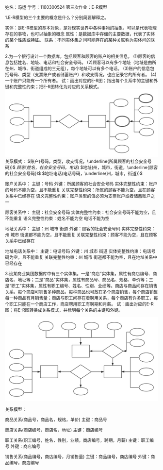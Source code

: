 姓名：冯运
学号：1160300524
第三次作业：E-R模型

1.E-R模型的三个主要的概念是什么？分别简要解释之。

实体：是E-R模型的基本对象，是对现实世界中各种事物的抽象，可以是代表物理存在的事物，也可以抽象的概念
属性：是数据库中存储的主要数据，代表了实体的某个性质或特征。
联系：不同实体集之间可能存在的某种关联称为实体间的联系

2.为一个银行设计一个数据库，包括顾客和顾客的账户的相关信息。
(1)顾客的信息包括姓名、地址、电话和社会安全号码。
(2)顾客可以有多个地址（地址是由所在州、城市、街道组成的三元组），每个地址可以有多个电话。
(3)账户的信息包括号码、类型（支票账户或者储蓄账户）和收支情况，也应记录它的所有者。
(4)一个账户只能有一个所有者。
试：画出对应的E-R图；指出每个关系中的主键和外键和完整性约束；把E-R图转化为对应的关系模式。
![](./static/ER1.svg)
关系模式：
$账户(号码，类型，收支情况，\underline{所属顾客的社会安全号码})$
$顾客(姓名，社会安全号码，电话)$
$地址(州，城市，街道，\underline{顾客的社会安全号码})$
$地址电话(电话号码，\underline{州，城市，街道})$

账户关系中：
主键：号码 外键：所属顾客的社会安全号码 
实体完整性约束：账户的号码不能为空，且不能重复
关联完整性约束：所属的顾客不能为空，且在顾客关系中已经存在
语义完整性约束：账户类型的值必须为支票账户或者储蓄账户之一


顾客关系中：
主键：社会安全号码
实体完整性约束：社会安全号码不能为空，且不能重复
语义完整性约束：姓名不能为空 电话不能为空

地址关系中：
主键：州 城市 街道 外键：顾客的社会安全号码
实体完整性约束：州 城市 街道都不能为空，且不能重复
关联完整性约束：顾客不能为空，且在顾客关系中已经存在

地址电话关系中：
主键：电话号码 外键：州 城市 街道
实体完整性约束：电话号码为空，且不能重复
关联完整性约束：州 城市 街道都不能为空，且在地址关系中已经存在


3.设某商业集团数据库中有三个实体集。一是“商店”实体集，属性有商店编号、商店名、地址等；二是“商品”实体集，属性有商品号、商品名、规格、单价等；三是“职工”实体集，属性有职工编号、姓名、性别、业绩等。商店与商品间存在销售关系，每个商店可销售多种商品，每种商品也可放在多个商店销售，每个商店销售每一种商品有月销售量；商店与职工间存在着聘用关系，每个商店有许多职工，每个职工只能在一个商店工作，商店聘用职工有聘期和月薪。
试：画出对应的E-R图；将E-R图转换成关系模式，并标明每个关系的主键和外键。
 
![](./static/ER2.svg)

 关系模型：

 商品关系(商品号，商品名，规格，单价) 
 主键：商品号

 商店关系(商店编号，商店名，地址) 
 主键：商店编号

 职工关系(职工编号，姓名，性别，业绩，商店编号，聘期，月薪) 
 主键：职工编号 
 外键：商店编号

 销售关系(商品编号，商店编号，月销售量) 
 主键：商品编号，商店编号 
 外键：商品编号，商店编号